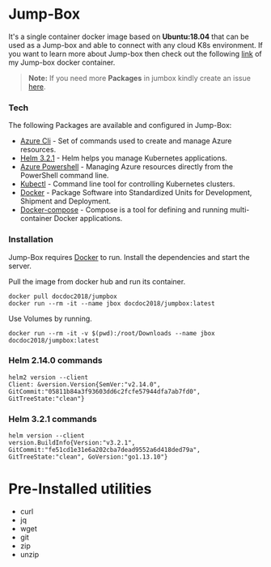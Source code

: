 # Jump-Box
It's a single container docker image based on **Ubuntu:18.04** that can be used as a Jump-box and able to connect with any cloud K8s environment.
If you want to learn more about Jump-box then check out the following [link](https://github.com/khalfan123/jumpbox/blob/master/readme.md) of my Jump-box docker container.

> **Note:** If you need more **Packages** in jumbox kindly create an issue [here](https://github.com/khalfan123/jumpbox/issues).

### Tech

The following Packages are available and configured in Jump-Box:

* [Azure Cli] - Set of commands used to create and manage Azure resources.
* [Helm 3.2.1] - Helm helps you manage Kubernetes applications.
* [Azure Powershell] - Managing Azure resources directly from the PowerShell command line.
* [Kubectl] - Command line tool for controlling Kubernetes clusters.
* [Docker] - Package Software into Standardized Units for Development, Shipment and Deployment.
* [Docker-compose] - Compose is a tool for defining and running multi-container Docker applications.


### Installation

Jump-Box requires [Docker](https://docs.docker.com/engine/install/) to run.
Install the dependencies and start the server.

Pull the image from docker hub and run its container.

``` 
docker pull docdoc2018/jumpbox
docker run --rm -it --name jbox docdoc2018/jumpbox:latest
```
Use Volumes by running.
```
docker run --rm -it -v $(pwd):/root/Downloads --name jbox docdoc2018/jumpbox:latest
```
### Helm 2.14.0 commands
```
helm2 version --client
Client: &version.Version{SemVer:"v2.14.0", GitCommit:"05811b84a3f93603dd6c2fcfe57944dfa7ab7fd0", GitTreeState:"clean"}
```

### Helm 3.2.1 commands
```
helm version --client
version.BuildInfo{Version:"v3.2.1", GitCommit:"fe51cd1e31e6a202cba7dead9552a6d418ded79a", GitTreeState:"clean", GoVersion:"go1.13.10"}
```

# Pre-Installed utilities
 - curl 
 - jq 
 - wget 
 - git 
 - zip 
 - unzip 



[//]: # (These are reference links used in the body of this note and get stripped out when the markdown processor does its job. There is no need to format nicely because it shouldn't be seen. Thanks SO - http://stackoverflow.com/questions/4823468/store-comments-in-markdown-syntax)


   [Azure Cli]: <https://docs.microsoft.com/en-us/cli/azure/what-is-azure-cli?view=azure-cli-latest>
   [Helm 3.2.1]: <https://helm.sh/>
   [Azure Powershell]: <https://docs.microsoft.com/en-us/powershell/azure/?view=azps-4.2.0>
   [Kubectl]: <https://kubernetes.io/docs/tasks/tools/install-kubectl/>
   [Docker]: <https://www.docker.com/>
   [Docker-compose]: <https://docs.docker.com/compose/>
 

